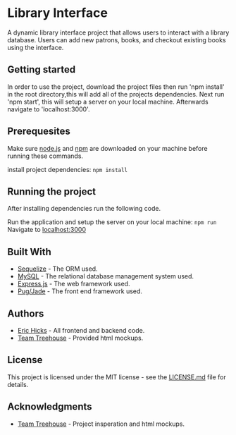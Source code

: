 # Library Interface
A dynamic library interface project that allows users to interact with a library database. Users can
add new patrons, books, and checkout existing books using the interface.

## Getting started
In order to use the project, download the project files then run 'npm install' in the root directory,this will add all of the projects dependencies. Next run 'npm start', this will setup a server on your local machine. Afterwards navigate to 'localhost:3000'.

## Prerequesites
Make sure [node.js](https://nodejs.org/en/ "node.js") and [npm](https://www.npmjs.com/ "npm") are downloaded on your machine before running these commands.

install project dependencies:
`npm install`

## Running the project
After installing dependencies run the following code.

Run the application and setup the server on your local machine:
`npm run`
Navigate to <localhost:3000>

## Built With
* [Sequelize](http://docs.sequelizejs.com/ "sequelize documentation") - The ORM used.
* [MySQL](https://github.com/mysqljs/mysql "MySQL documentation") - The relational database management system used.
* [Express.js](https://expressjs.com/ "Express.js Documentation") - The web framework used.
* [Pug/Jade](https://www.npmjs.com/package/pug "Pug/Jade Documentation") - The front end framework used.

## Authors
* [Eric Hicks](https://github.com/hicks8989 "Eric Hicks") - All frontend and backend code.
* [Team Treehouse](https://teamtreehouse.com "Team Treehouse") - Provided html mockups.

## License
This project is licensed under the MIT license - see the [LICENSE.md](./LICENSE.md) file for details.

## Acknowledgments
* [Team Treehouse](https://teamtreehouse.com "Team Treehouse") - Project insperation and html mockups.